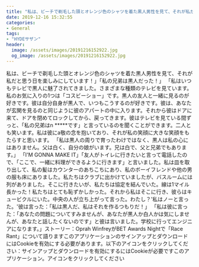 ```yaml
---
title: "私は、ビーチで剃毛した頭とオレンジ色のシャツを着た黒人男性を見て、それが私だと思う日を楽しみにしています！"
date: 2019-12-16 15:32:55
categories:
- General
tags:
- "HYDEサザン"
header:
  image: /assets/images/20191216152922.jpg
  og_image: /assets/images/20191216152922.jpg
---
```


私は、ビーチで剃毛した頭とオレンジ色のシャツを着た黒人男性を見て、それが私だと思う日を楽しみにしています！」「私の兄弟は黒人だった！」 「私はいつもテレビで黒人に魅了されてきました。さまざまな種類のテレビを見ています。私のお気に入りの1つは「コスビーショー」です。黒人の友人と一緒に見るのが好きです。彼は自分自身が黒人で、いつもこうするのが好きです。彼は、あなたが玄関を見るのと同じように彼のアパートの中に入ります。それから彼はドアに来て、ドアを閉めてロックしてから、戻ってきます。彼はテレビを見ている間ずっと、「私の兄弟はn *****です」と言っているのを聞くことができます。二人とも笑います。私は彼にa敬の念を抱いており、それが私の笑顔に大きな笑顔をもたらすと思います。 「私は黒人の周りで育ったわけではなく、黒人は私の心にはありません。父は白く、自分の娘がいます。兄は白で、父と兄弟でもあります。」 「I&#39;M GONNA MAKE IT」「友人がトイレに行きたいと言って電話したので、「ここで、一緒に料理ができるように行きます」と言いました。私は皿を取り出して、私の髪はカウンターのあちこちにあり、私のボーイフレンドや他の男の服も床にありました。私たちはクラブに出かけていましたが、バスルームには列がありました。そこに行きたいが、私たちは協定を結んでいた。線は1マイル長かった！私たちはとても恥ずかしかった。それから私はそこに行き、彼らはキュービクルにいた。中央の人が立ち上がって言った。わたし？&#39;私はノーと言った。&#39;彼は言った：「私は黒人だ、私はそれを作るつもりだ！」 「私は彼に言った：「あなたの問題についてすみませんが、あなたが黒人か白人かは気にしませんが、あなたと話したくないのです」と彼は言いました。学校に行ってエンジニアになります。」ストーリー：Oprah WinfreyがBET Awards Nightで「Race Rant」について語りますこのアプリケーションのサインアップとダウンロードにはCookieを有効にする必要があります。以下のアイコンをクリックしてください：サインアップとダウンロードを有効にするにはCookieが必要ですこのアプリケーション。アイコンをクリックしてください
